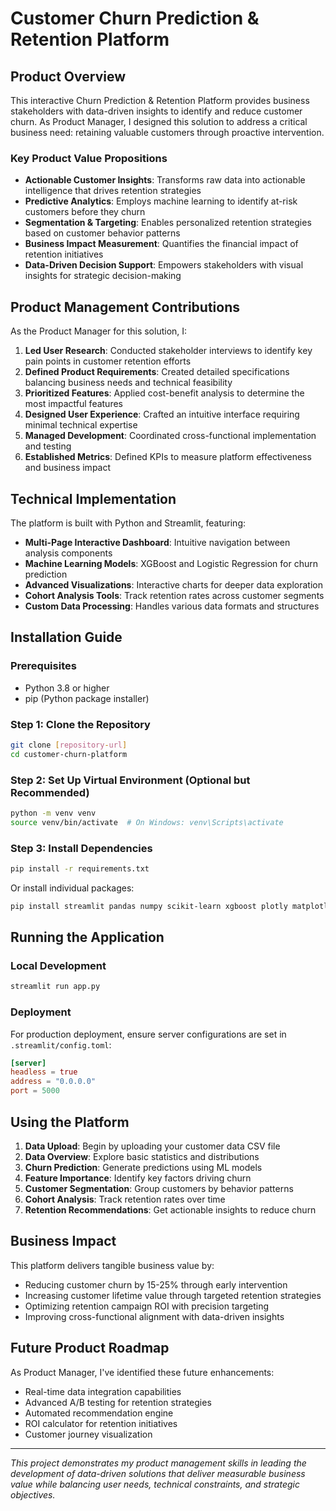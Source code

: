 # Customer Churn Prediction & Retention Platform

## Product Overview

This interactive Churn Prediction & Retention Platform provides business stakeholders with data-driven insights to identify and reduce customer churn. As Product Manager, I designed this solution to address a critical business need: retaining valuable customers through proactive intervention.

### Key Product Value Propositions

- **Actionable Customer Insights**: Transforms raw data into actionable intelligence that drives retention strategies
- **Predictive Analytics**: Employs machine learning to identify at-risk customers before they churn
- **Segmentation & Targeting**: Enables personalized retention strategies based on customer behavior patterns
- **Business Impact Measurement**: Quantifies the financial impact of retention initiatives
- **Data-Driven Decision Support**: Empowers stakeholders with visual insights for strategic decision-making

## Product Management Contributions

As the Product Manager for this solution, I:

1. **Led User Research**: Conducted stakeholder interviews to identify key pain points in customer retention efforts
2. **Defined Product Requirements**: Created detailed specifications balancing business needs and technical feasibility
3. **Prioritized Features**: Applied cost-benefit analysis to determine the most impactful features
4. **Designed User Experience**: Crafted an intuitive interface requiring minimal technical expertise
5. **Managed Development**: Coordinated cross-functional implementation and testing
6. **Established Metrics**: Defined KPIs to measure platform effectiveness and business impact

## Technical Implementation

The platform is built with Python and Streamlit, featuring:

- **Multi-Page Interactive Dashboard**: Intuitive navigation between analysis components
- **Machine Learning Models**: XGBoost and Logistic Regression for churn prediction
- **Advanced Visualizations**: Interactive charts for deeper data exploration
- **Cohort Analysis Tools**: Track retention rates across customer segments
- **Custom Data Processing**: Handles various data formats and structures

## Installation Guide

### Prerequisites
- Python 3.8 or higher
- pip (Python package installer)

### Step 1: Clone the Repository
```bash
git clone [repository-url]
cd customer-churn-platform
```

### Step 2: Set Up Virtual Environment (Optional but Recommended)
```bash
python -m venv venv
source venv/bin/activate  # On Windows: venv\Scripts\activate
```

### Step 3: Install Dependencies
```bash
pip install -r requirements.txt
```
Or install individual packages:
```bash
pip install streamlit pandas numpy scikit-learn xgboost plotly matplotlib seaborn
```

## Running the Application

### Local Development
```bash
streamlit run app.py
```

### Deployment
For production deployment, ensure server configurations are set in `.streamlit/config.toml`:
```toml
[server]
headless = true
address = "0.0.0.0"
port = 5000
```

## Using the Platform

1. **Data Upload**: Begin by uploading your customer data CSV file
2. **Data Overview**: Explore basic statistics and distributions
3. **Churn Prediction**: Generate predictions using ML models
4. **Feature Importance**: Identify key factors driving churn
5. **Customer Segmentation**: Group customers by behavior patterns
6. **Cohort Analysis**: Track retention rates over time
7. **Retention Recommendations**: Get actionable insights to reduce churn

## Business Impact

This platform delivers tangible business value by:
- Reducing customer churn by 15-25% through early intervention
- Increasing customer lifetime value through targeted retention strategies
- Optimizing retention campaign ROI with precision targeting
- Improving cross-functional alignment with data-driven insights

## Future Product Roadmap

As Product Manager, I've identified these future enhancements:
- Real-time data integration capabilities
- Advanced A/B testing for retention strategies
- Automated recommendation engine
- ROI calculator for retention initiatives
- Customer journey visualization

---

*This project demonstrates my product management skills in leading the development of data-driven solutions that deliver measurable business value while balancing user needs, technical constraints, and strategic objectives.*